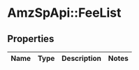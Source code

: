 # AmzSpApi::FeeList

## Properties
Name | Type | Description | Notes
------------ | ------------- | ------------- | -------------

